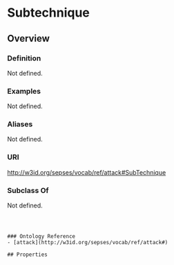 # Subtechnique

## Overview

### Definition
Not defined.

### Examples
Not defined.

### Aliases
Not defined.

### URI
http://w3id.org/sepses/vocab/ref/attack#SubTechnique

### Subclass Of
Not defined.

```



### Ontology Reference
- [attack](http://w3id.org/sepses/vocab/ref/attack#)

## Properties
